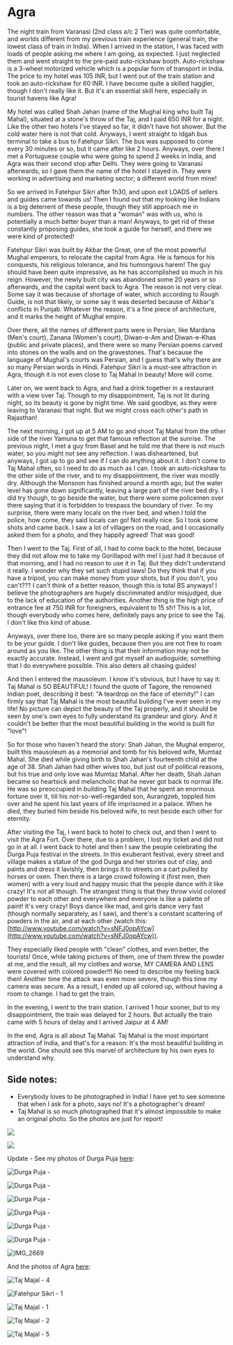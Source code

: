 # Agra

The night train from Varanasi (2nd class a/c 2 Tier) was quite comfortable, and worlds different from my previous train experience (general train, the lowest class of train in India). When I arrived in the station, I was faced with loads of people asking me where I am going, as expected. I just neglected them and went straight to the pre-paid auto-rickshaw booth. Auto-rickshaw is a 3-wheel motorized vehicle which is a popular form of transport in India. The price to my hotel was 105 INR, but I went out of the train station and took an auto-rickshaw for 60 INR. I have become quite a skilled haggler, though I don't really like it. But it's an essential skill here, especially in tourist havens like Agra!

My hotel was called Shah Jahan (name of the Mughal king who built Taj Mahal), situated at a stone's throw of the Taj, and I paid 650 INR for a night. Like the other two hotels I've stayed so far, it didn't have hot shower. But the cold water here is not that cold. Anyways, I went straight to Idgah bus terminal to take a bus to Fatehpur Sikri. The bus was supposed to come every 30 minutes or so, but it came after like 2 hours. Anyways, over there I met a Portuguese couple who were going to spend 2 weeks in India, and Agra was their second stop after Delhi. They were going to Varanasi afterwards, so I gave them the name of the hotel I stayed in. They were working in advertising and marketing sector; a different world from mine!

So we arrived in Fatehpur Sikri after 1h30, and upon exit LOADS of sellers and guides came towards us! Then I found out that my looking like Indians is a big deterrent of these people, though they still approach me in numbers. The other reason was that a "woman" was with us, who is potentially a much better buyer than a man! Anyways, to get rid of these constantly proposing guides, she took a guide for herself, and there we were kind of protected!

Fatehpur Sikri was built by Akbar the Great, one of the most powerful Mughal emperors, to relocate the capital from Agra. He is famous for his conquests, his religious tolerance, and his humongous harem! The guy should have been quite impressive, as he has accomplished so much in his reign. However, the newly built city was abandoned some 20 years or so afterwards, and the capital went back to Agra. The reason is not very clear. Some say it was because of shortage of water, which according to Rough Guide, is not that likely, or some say it was deserted because of Akbar's conflicts in Punjab. Whatever the reason, it's a fine piece of architecture, and it marks the height of Mughal empire.

Over there, all the names of different parts were in Persian, like Mardana (Men's court), Zanana (Women's court), Diwan-e-Am and Diwan-e-Khas (public and private places), and there were so many Persian poems carved into stones on the walls and on the gravestones. That's because the language of Mughal's courts was Persian, and I guess that's why there are so many Persian words in Hindi. Fatehpur Sikri is a must-see attraction in Agra, though it is not even close to Taj Mahal in beauty! More will come.

Later on, we went back to Agra, and had a drink together in a restaurant with a view over Taj. Though to my disappointment, Taj is not lit during night, so its beauty is gone by night time. We said goodbye, as they were leaving to Varanasi that night. But we might cross each other's path in Rajasthan!

The next morning, I got up at 5 AM to go and shoot Taj Mahal from the other side of the river Yamuna to get that famous reflection at the sunrise. The previous night, I met a guy from Basel and he told me that there is not much water, so you might not see any reflection. I was disheartened, but anyways, I got up to go and see if I can do anything about it. I don't come to Taj Mahal often, so I need to do as much as I can. I took an auto-rickshaw to the other side of the river, and to my disappointment, the river was mostly dry. Although the Monsoon has finished around a month ago, but the water level has gone down significantly, leaving a large part of the river bed dry. I did try though, to go beside the water, but there were some policemen over there saying that it is forbidden to trespass the boundary of river. To my surprise, there were many locals on the river bed, and when I told the police, how come, they said locals can go! Not really nice. So I took some shots and came back. I saw a lot of villagers on the road, and I occasionally asked them for a photo, and they happily agreed! That was good!

Then I went to the Taj. First of all, I had to come back to the hotel, because they did not allow me to take my Gorillapod with me! I just had it because of that morning, and I had no reason to use it in Taj. But they didn't understand it really. I wonder why they set such stupid laws! Do they think that if you have a tripod, you can make money from your shots, but if you don't, you can't??? I can't think of a better reason, though this is total BS anyways! I believe the photographers are hugely discriminated and/or misjudged, due to the lack of education of the authorities. Another thing is the high price of entrance fee at 750 INR for foreigners, equivalent to 15 sfr! This is a lot, though everybody who comes here, definitely pays any price to see the Taj. I don't like this kind of abuse.

Anyways, over there too, there are so many people asking if you want them to be your guide. I don't like guides, because then you are not free to roam around as you like. The other thing is that their information may not be exactly accurate. Instead, I went and got myself an audioguide; something that I do everywhere possible. This also deters all chasing guides!

And then I entered the mausoleum. I know it's obvious, but I have to say it: Taj Mahal is SO BEAUTIFUL! I found the quote of Tagore, the renowned Indian poet, describing it best: "A teardrop on the face of eternity!" I can firmly say that Taj Mahal is the most beautiful building I've ever seen in my life! No picture can depict the beauty of the Taj properly, and it should be seen by one's own eyes to fully understand its grandeur and glory. And it couldn't be better that the most beautiful building in the world is built for "love"!

So for those who haven't heard the story: Shah Jahan, the Mughal emperor, built this mausoleum as a memorial and tomb for his beloved wife, Mumtaz Mahal. She died while giving birth to Shah Jahan's fourteenth child at the age of 38. Shah Jahan had other wives too, but just out of political reasons, but his true and only love was Mumtaz Mahal. After her death, Shah Jahan became so heartsick and melancholic that he never got back to normal life. He was so preoccupied in building Taj Mahal that he spent an enormous fortune over it, till his not-so-well-regarded son, Aurangzeb, toppled him over and he spent his last years of life imprisoned in a palace. When he died, they buried him beside his beloved wife, to rest beside each other for eternity.

After visiting the Taj, I went back to hotel to check out, and then I went to visit the Agra Fort. Over there, due to a problem, I lost my ticket and did not go in at all. I went back to hotel and then I saw the people celebrating the Durga Puja festival in the streets. In this exuberant festival, every street and village makes a statue of the god Durga and her stories out of clay, and paints and dress it lavishly, then brings it to streets on a cart pulled by horses or oxen. Then there is a large crowd following it (first men, then women) with a very loud and happy music that the people dance with it like crazy! It's not all though. The strangest thing is that they throw vivid colored powder to each other and everywhere and everyone is like a palette of paint! It's very crazy! Boys dance like mad, and girls dance very fast (though normally separately, as I saw), and there's a constant scattering of powders in the air, and at each other (watch this: [http://www.youtube.com/watch?v=sNFJ0opAYcw](http://www.youtube.com/watch?v=sNFJ0opAYcw)).

They especially liked people with "clean" clothes, and even better, the tourists! Once, while taking pictures of them, one of them threw the powder at me, and the result, all my clothes and worse, MY CAMERA AND LENS were covered with colored powder!!! No need to describe my feeling back then! Another time the attack was even more severe, though this time my camera was secure. As a result, I ended up all colored up, without having a room to change. I had to get the train.

In the evening, I went to the train station. I arrived 1 hour sooner, but to my disappointment, the train was delayed for 2 hours. But actually the train came with 5 hours of delay and I arrived Jaipur at 4 AM!

In the end, Agra is all about Taj Mahal. Taj Mahal is the most important attraction of India, and that's for a reason: It's the most beautiful building in the world. One should see this marvel of architecture by his own eyes to understand why.

## Side notes:

- Everybody loves to be photographed in India! I have yet to see someone that when I ask for a photo, says no! It's a photographer's dream!
- Taj Mahal is so much photographed that it's almost impossible to make an original photo. So the photos are just for report!

![](https://blogger.googleusercontent.com/img/b/R29vZ2xl/AVvXsEg607tSTGiwhvMy5QOUpb6HkOq0V1eLoI7sB2aKM3j2h5goxCO0ut4dgms4JJLyaJpQI1m8sK2YNi9rFs27tGmgwv4SzKTVEmezp-eODsngPiMVkXEI72VL9sEhcjxp_M11uEiwy-6grD4Q/s320/photo+1-749523.JPG)

![](https://blogger.googleusercontent.com/img/b/R29vZ2xl/AVvXsEjUY0fWGBpuNXuiJQ7TGY8PamKqptD76dLMB6RSgm2J83P7At2tPAXJDc8in8qRwhRB0EYXsfU_3mfxHHSw_frJs1fG38wtQlV_fDkr9ouSXPfYrLe1Gc4ER5wBllhTbmnHgwzWFeYuSvMZ/s320/photo+2-750537.JPG)

Update - See my photos of Durga Puja [here](http://www.flickr.com/photos/8413680@N08/sets/72157627932184551/):

![Durga Puja -](http://farm7.static.flickr.com/6036/6314209231_87c1d0d10a_b.jpg)

![Durga Puja -](http://farm7.static.flickr.com/6107/6314729532_abbd76da71_b.jpg)

![Durga Puja -](http://farm7.static.flickr.com/6237/6314210669_3489c2e663_b.jpg)

![Durga Puja -](http://farm7.static.flickr.com/6223/6314211111_6cc28a2b17_b.jpg)

![Durga Puja -](http://farm7.static.flickr.com/6045/6314211713_e09830a863_b.jpg)

![Durga Puja -](http://farm7.static.flickr.com/6211/6314212249_34f1764deb_b.jpg)

![IMG_2669](http://farm7.static.flickr.com/6035/6314729140_eee30d6f75_b.jpg)

And the photos of Agra [here](http://www.flickr.com/photos/8413680@N08/sets/72157627925351517/):

![Taj Majal - 4](http://farm7.static.flickr.com/6233/6311961328_9a819c0ce4_b.jpg)

![Fatehpur Sikri - 1](http://farm7.static.flickr.com/6117/6311960024_5dde0cdac7_b.jpg)

![Taj Majal - 1](http://farm7.static.flickr.com/6097/6311440083_253eb67362_b.jpg)

![Taj Majal - 2](http://farm7.static.flickr.com/6236/6311440343_248c3c9953_b.jpg)

![Taj Majal - 5](http://farm7.static.flickr.com/6096/6311961502_15faa5039f_b.jpg)